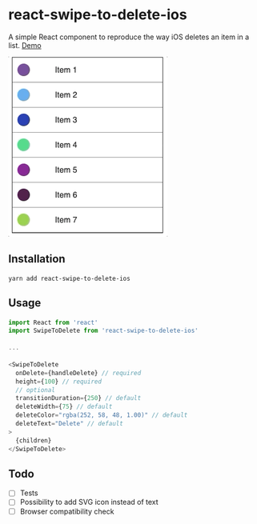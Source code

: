 # react-swipe-to-delete-ios

A simple React component to reproduce the way iOS deletes an item in a list.
[Demo](https://arnaudambro.github.io/react-swipe-to-delete-ios)

![GIF Demo](./src/demo/demo.gif?raw=true "Title")


## Installation

```
yarn add react-swipe-to-delete-ios
```

## Usage

```js
import React from 'react'
import SwipeToDelete from 'react-swipe-to-delete-ios'

...

<SwipeToDelete
  onDelete={handleDelete} // required
  height={100} // required
  // optional
  transitionDuration={250} // default
  deleteWidth={75} // default
  deleteColor="rgba(252, 58, 48, 1.00)" // default
  deleteText="Delete" // default
>
  {children}
</SwipeToDelete>
```

## Todo

- [ ] Tests
- [ ] Possibility to add SVG icon instead of text
- [ ] Browser compatibility check
